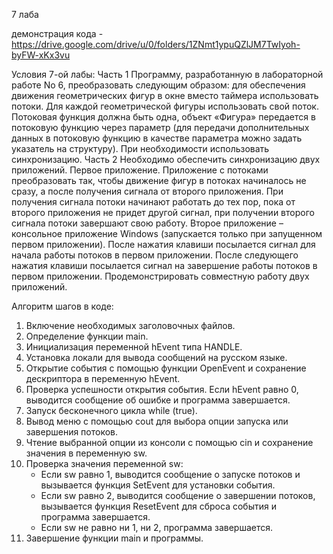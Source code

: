 7 лаба

демонстрация кода - https://drive.google.com/drive/u/0/folders/1ZNmt1ypuQZlJM7TwIyoh-byFW-xKx3vu

Условия 7-ой лабы: Часть 1 Программу, разработанную в лабораторной работе No 6, преобразовать следующим образом: для обеспечения движения геометрических фигур в окне вместо таймера использовать потоки. Для каждой геометрической фигуры использовать свой поток. Потоковая функция должна быть одна, объект «Фигура» передается в потоковую функцию через параметр (для передачи дополнительных данных в потоковую функцию в качестве параметра можно задать указатель на структуру). При необходимости использовать синхронизацию. Часть 2 Необходимо обеспечить синхронизацию двух приложений. Первое приложение. Приложение с потоками преобразовать так, чтобы движение фигур в потоках начиналось не сразу, а после получения сигнала от второго приложения. При получения сигнала потоки начинают работать до тех пор, пока от второго приложения не придет другой сигнал, при получении второго сигнала потоки завершают свою работу. Второе приложение – консольное приложение Windows (запускается только при запущенном первом приложении). После нажатия клавиши посылается сигнал для начала работы потоков в первом приложении. После следующего нажатия клавиши посылается сигнал на завершение работы потоков в первом приложении. Продемонстрировать совместную работу двух приложений.

Алгоритм шагов в коде:

1. Включение необходимых заголовочных файлов.
2. Определение функции main.
3. Инициализация переменной hEvent типа HANDLE.
4. Установка локали для вывода сообщений на русском языке.
5. Открытие события с помощью функции OpenEvent и сохранение дескриптора в переменную hEvent.
6. Проверка успешности открытия события. Если hEvent равно 0, выводится сообщение об ошибке и программа завершается.
7. Запуск бесконечного цикла while (true).
8. Вывод меню с помощью cout для выбора опции запуска или завершения потоков.
9. Чтение выбранной опции из консоли с помощью cin и сохранение значения в переменную sw.
10. Проверка значения переменной sw:
    - Если sw равно 1, выводится сообщение о запуске потоков и вызывается функция SetEvent для установки события.
    - Если sw равно 2, выводится сообщение о завершении потоков, вызывается функция ResetEvent для сброса события и программа завершается.
    - Если sw не равно ни 1, ни 2, программа завершается.
11. Завершение функции main и программы.
